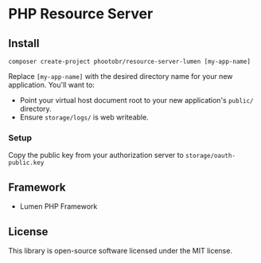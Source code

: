 # PHP Resource Server

## Install

`composer create-project phootobr/resource-server-lumen [my-app-name]` 

Replace `[my-app-name]` with the desired directory name for your new application. You'll want to:

- Point your virtual host document root to your new application's `public/` directory.
- Ensure `storage/logs/` is web writeable.

### Setup

Copy the public key from your authorization server to `storage/oauth-public.key` 

## Framework

- Lumen PHP Framework

## License

This library is open-source software licensed under the MIT license.
